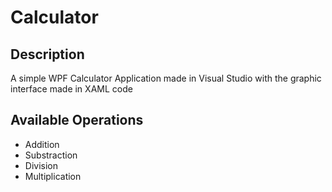 # Calculator
## Description
  <p>A simple WPF Calculator Application made in Visual Studio with the graphic interface made in XAML code</p>

## Available Operations
  <ul>
    <li>Addition</li>
    <li>Substraction</li>
    <li>Division</li>
    <li>Multiplication</li>
  </ul>
